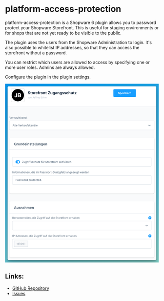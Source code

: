 platform-access-protection
==========================

platform-access-protection is a Shopware 6 plugin allows you to password protect
your Shopware Storefront.
This is useful for staging environments or for shops that are not yet ready to be
visible to the public.

The plugin uses the users from the Shopware Administration to login. It's also possible
to whitelist IP addresses, so that they can access the storefront without a password.

You can restrict which users are allowed to access by specifying one or more user roles.
Admins are always allowed.

Configure the plugin in the plugin settings.

![Screenshot, showing the plugin settings](https://raw.githubusercontent.com/jeboehm/platform-access-protection/main/src/Resources/screenshot_settings.png)

Links:
------

- [GitHub Repository](https://github.com/jeboehm/platform-access-protection)
- [Issues](https://github.com/jeboehm/platform-access-protection/issues)
